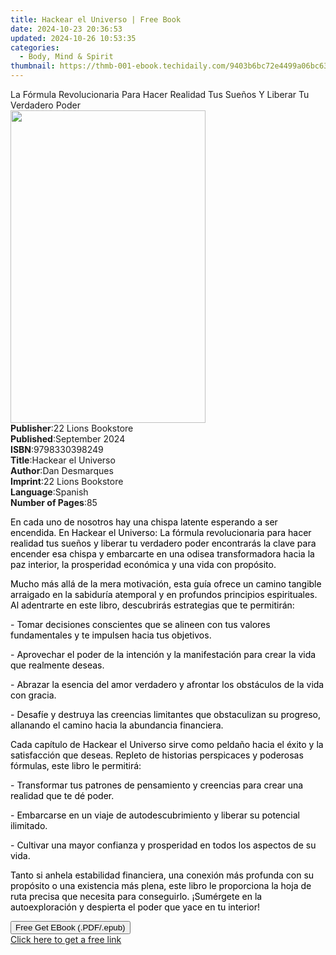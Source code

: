 ```yaml
---
title: Hackear el Universo | Free Book
date: 2024-10-23 20:36:53
updated: 2024-10-26 10:53:35
categories:
  - Body, Mind & Spirit
thumbnail: https://thmb-001-ebook.techidaily.com/9403b6bc72e4499a06bc6342a0dd8ecc3b7f61ed33dcf232894c0349179a1508.jpg
---
```

<main id="book-container">
  <div class="flex flex-col">
    <div class="book-brief flex-1 py-6 px-4 sm:p-6 md:py-10 md:px-8">
      <!-- brief-->
      <div class="book-brief-main">
        La Fórmula Revolucionaria Para Hacer Realidad Tus Sueños Y Liberar Tu
        Verdadero Poder
      </div>
    </div>
    <div
      class="book-meta-info flex-1 grid gap-4 col-start-1 col-end-3 row-start-1 sm:mb-6 sm:grid-cols-4 lg:gap-6 lg:col-start-2 lg:row-end-6 lg:row-span-6 lg:mb-0"
    >
      <div
        class="book-meta-info-left place-content-center mt-4 p-4 text-sm leading-6 col-start-2 col-span-2 dark:text-slate-400"
      >
        <img
          class="w-full h-500 object-cover rounded-lg sm:h-255 sm:col-span-2 lg:col-span-full"
          src="https://img-001-ebook.techidaily.com/ed8e1e4aac427cf9088a40c9e6a070b2647e530c87b095b0ff5e66421549130c.jpg"
          alt=""
          width="312"
          height="500"
        />
      </div>
      <div
        class="book-meta-info-right mt-2 col-start-1 row-start-2 col-span-3 self-center"
      >
        <!-- meta data  -->
        <div class="flex flex-col px-4 md:px-8">
          <div class="flex-1">
            <strong>Publisher</strong>:<span class="px-2"
              >22 Lions Bookstore</span
            >
          </div>
          <div class="flex-1">
            <strong>Published</strong>:<span class="px-2">September 2024</span>
          </div>
          <div class="flex-1">
            <strong>ISBN</strong>:<span class="px-2">9798330398249</span>
          </div>
          <div class="flex-1">
            <strong>Title</strong>:<span class="px-2">Hackear el Universo</span>
          </div>
          <div class="flex-1">
            <strong>Author</strong>:<span class="px-2">Dan Desmarques</span>
          </div>
          <div class="flex-1">
            <strong>Imprint</strong>:<span class="px-2"
              >22 Lions Bookstore</span
            >
          </div>
          <div class="flex-1">
            <strong>Language</strong>:<span class="px-2">Spanish</span>
          </div>
          <div class="flex-1">
            <strong>Number of Pages</strong>:<span class="px-2">85</span>
          </div>
        </div>
      </div>
    </div>
    <div class="book-description flex-1 py-6 px-4 sm:p-6 md:py-10 md:px-8">
      <div class="book-description-main">
        <div accordion-content="" id="description">
          <p>
            <span style="color: rgb(0, 0, 0)"
              >En cada uno de nosotros hay una chispa latente esperando a ser
              encendida. En Hackear el Universo: La fórmula revolucionaria para
              hacer realidad tus sueños y liberar tu verdadero poder encontrarás
              la clave para encender esa chispa y embarcarte en una odisea
              transformadora hacia la paz interior, la prosperidad económica y
              una vida con propósito.&nbsp;</span
            >
          </p>
          <p>
            <span style="color: rgb(0, 0, 0)"
              >Mucho más allá de la mera motivación, esta guía ofrece un camino
              tangible arraigado en la sabiduría atemporal y en profundos
              principios espirituales. Al adentrarte en este libro, descubrirás
              estrategias que te permitirán:</span
            >
          </p>
          <p>
            <span style="color: rgb(0, 0, 0)"
              >- Tomar decisiones conscientes que se alineen con tus valores
              fundamentales y te impulsen hacia tus objetivos.</span
            >
          </p>
          <p>
            <span style="color: rgb(0, 0, 0)">
              - Aprovechar el poder de la intención y la manifestación para
              crear la vida que realmente deseas.</span
            >
          </p>
          <p>
            <span style="color: rgb(0, 0, 0)">
              - Abrazar la esencia del amor verdadero y afrontar los obstáculos
              de la vida con gracia.</span
            >
          </p>
          <p>
            <span style="color: rgb(0, 0, 0)">
              - Desafíe y destruya las creencias limitantes que obstaculizan su
              progreso, allanando el camino hacia la abundancia
              financiera.</span
            >
          </p>
          <p>
            <span style="color: rgb(0, 0, 0)">
              Cada capítulo de Hackear el Universo sirve como peldaño hacia el
              éxito y la satisfacción que deseas. Repleto de historias
              perspicaces y poderosas fórmulas, este libro le permitirá:</span
            >
          </p>
          <p>
            <span style="color: rgb(0, 0, 0)"
              >- Transformar tus patrones de pensamiento y creencias para crear
              una realidad que te dé poder.</span
            >
          </p>
          <p>
            <span style="color: rgb(0, 0, 0)">
              - Embarcarse en un viaje de autodescubrimiento y liberar su
              potencial ilimitado.</span
            >
          </p>
          <p>
            <span style="color: rgb(0, 0, 0)">
              - Cultivar una mayor confianza y prosperidad en todos los aspectos
              de su vida.</span
            >
          </p>
          <p>
            <span style="color: rgb(0, 0, 0)">
              Tanto si anhela estabilidad financiera, una conexión más profunda
              con su propósito o una existencia más plena, este libro le
              proporciona la hoja de ruta precisa que necesita para conseguirlo.
              ¡Sumérgete en la autoexploración y despierta el poder que yace en
              tu interior!</span
            >
          </p>
        </div>
        <div class="accordion-fader"></div>
      </div>
    </div>
    <div class="book-excerpts flex-1 py-6 px-4 sm:p-6 md:py-10 md:px-8"></div>
    <div
      class="book-about-author flex-1 py-6 px-4 sm:p-6 md:py-10 md:px-8"
    ></div>
    <div class="book-free-get flex-1 py-6 px-4 sm:p-6 md:py-10 md:px-8">
      <button
        id="btn-free-get"
        class="bg-blue-500 hover:bg-blue-700 text-white font-bold py-2 px-4 rounded"
      >
        Free Get EBook (.PDF/.epub)
      </button>
      <div id="countdown-display" class="px-2 text-lg mt-2"></div>
      <a
        id="free-link"
        class="hidden bg-blue-500 hover:bg-blue-700 text-white font-bold py-2 px-4 rounded"
        href="https://www.ebooks.com/en-us/book/211455298/hackear-el-universo/dan-desmarques/"
        target="_blank"
        >Click here to get a free link</a
      >
    </div>
    <script>
      let countdownTime = 0;
      let countdownInterval = null;
      document
        .getElementById('btn-free-get')
        .addEventListener('click', startCountdown);
      function startCountdown() {
        countdownTime = new Date().getTime() + 60000 * 3;
        countdownInterval = setInterval(updateCountdown, 1000);
        document.getElementById('btn-free-get').disabled = true;
        document
          .getElementById('btn-free-get')
          .classList.add('bg-gray-500', 'cursor-not-allowed');
      }
      function updateCountdown() {
        let currentTime = new Date().getTime();
        let timeLeft = countdownTime - currentTime;
        let secondsLeft = Math.floor(timeLeft / 1000);
        document.getElementById('countdown-display').innerHTML =
          `Remaining time: ${secondsLeft} seconds.`;
        if (secondsLeft <= 0) {
          clearInterval(countdownInterval);
          document.getElementById('btn-free-get').classList.add('hidden');
          document.getElementById('free-link').classList.remove('hidden');
          document.getElementById('countdown-display').innerHTML = '';
        }
      }
    </script>
  </div>
</main>
